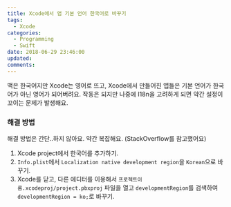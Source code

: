 ```yaml
---
title: Xcode에서 앱 기본 언어 한국어로 바꾸기
tags:
  - Xcode
categories:
  - Programming
  - Swift
date: 2018-06-29 23:46:00
updated:
comments:
---
```

맥은 한국어지만 Xcode는 영어로 뜨고, Xcode에서 만들어진 앱들은 기본 언어가 한국어가 아닌 영어가 되어버려요. 작동은 되지만 나중에 I18n을 고려하게 되면 약간 설정이 꼬이는 문제가 발생해요.

### 해결 방법
해결 방법은 간단..하지 않아요. 약간 복잡해요. (StackOverflow를 참고했어요)

1. Xcode project에서 한국어를 추가하기.
2. ```Info.plist```에서 ```Localization native development region```을 ```Korean```으로 바꾸기.
3. Xcode를 닫고, 다른 에디터를 이용해서 ```프로젝트이름.xcodeproj/project.pbxproj``` 파일을 열고 ```developmentRegion```를 검색하여 ```developmentRegion = ko;```로 바꾸기.
